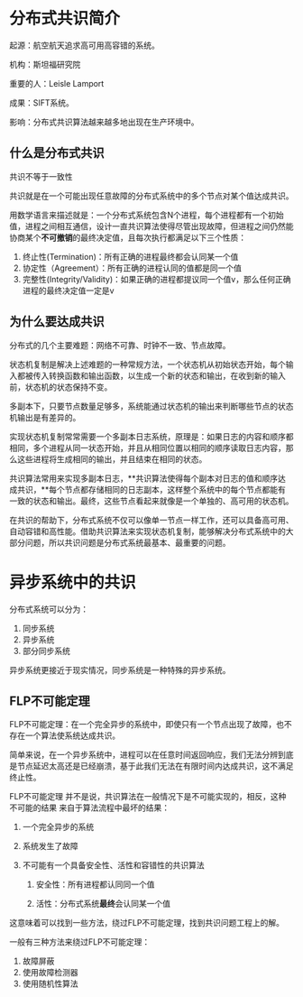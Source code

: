 # 分布式共识简介

起源：航空航天追求高可用高容错的系统。

机构：斯坦福研究院

重要的人：Leisle Lamport

成果：SIFT系统。

影响：分布式共识算法越来越多地出现在生产环境中。

## 什么是分布式共识

共识不等于一致性

共识就是在一个可能出现任意故障的分布式系统中的多个节点对某个值达成共识。

用数学语言来描述就是：一个分布式系统包含N个进程，每个进程都有一个初始值，进程之间相互通信，设计一直共识算法使得尽管出现故障，但进程之间仍然能协商某个**不可撤销**的最终决定值，且每次执行都满足以下三个性质：

1. 终止性(Termination)：所有正确的进程最终都会认同某一个值
2. 协定性（Agreement）：所有正确的进程认同的值都是同一个值
3. 完整性(Integrity/Validity)：如果正确的进程都提议同一个值v，那么任何正确进程的最终决定值一定是v

## 为什么要达成共识


分布式的几个主要难题：网络不可靠、时钟不一致、节点故障。

状态机复制是解决上述难题的一种常规方法，一个状态机从初始状态开始，每个输入都被传入转换函数和输出函数，以生成一个新的状态和输出，在收到新的输入前，状态机的状态保持不变。

多副本下，只要节点数量足够多，系统能通过状态机的输出来判断哪些节点的状态机输出是有差异的。

实现状态机复制常常需要一个多副本日志系统，原理是：如果日志的内容和顺序都相同，多个进程从同一状态开始，并且从相同位置以相同的顺序读取日志内容，那么这些进程将生成相同的输出，并且结束在相同的状态。

共识算法常用来实现多副本日志，**共识算法使得每个副本对日志的值和顺序达成共识，**每个节点都存储相同的日志副本，这样整个系统中的每个节点都能有一致的状态和输出。最终，这些节点看起来就像是一个单独的、高可用的状态机。

在共识的帮助下，分布式系统不仅可以像单一节点一样工作，还可以具备高可用、自动容错和高性能。借助共识算法来实现状态机复制，能够解决分布式系统中的大部分问题，所以共识问题是分布式系统最基本、最重要的问题。

# 异步系统中的共识

分布式系统可以分为：

1. 同步系统
2. 异步系统
3. 部分同步系统

异步系统更接近于现实情况，同步系统是一种特殊的异步系统。

## FLP不可能定理

FLP不可能定理：在一个完全异步的系统中，即使只有一个节点出现了故障，也不存在一个算法使系统达成共识。

简单来说，在一个异步系统中，进程可以在任意时间返回响应，我们无法分辨到底是节点延迟太高还是已经崩溃，基于此我们无法在有限时间内达成共识，这不满足终止性。

FLP不可能定理 并不是说，共识算法在一般情况下是不可能实现的，相反，这种不可能的结果 来自于算法流程中最坏的结果：

1. 一个完全异步的系统

2. 系统发生了故障

3. 不可能有一个具备安全性、活性和容错性的共识算法

    1. 安全性：所有进程都认同同一个值

    1. 活性：分布式系统**最终**会认同某一个值

这意味着可以找到一些方法，绕过FLP不可能定理，找到共识问题工程上的解。

一般有三种方法来绕过FLP不可能定理：

1. 故障屏蔽
2. 使用故障检测器
3. 使用随机性算法
